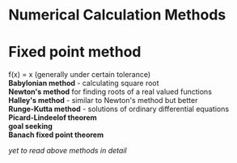 Numerical Calculation Methods
=============================

Fixed point method
==================
f(x) = x (generally under certain tolerance)  
__Babylonian method__ - calculating square root  
__Newton's method__ for finding roots of a real valued functions  
__Halley's method__ - similar to Newton's method but better  
__Runge-Kutta method__ - solutions of ordinary differential equations  
__Picard-Lindeelof theorem__  
__goal seeking__  
__Banach fixed point theorem__  

_yet to read above methods in detail_  